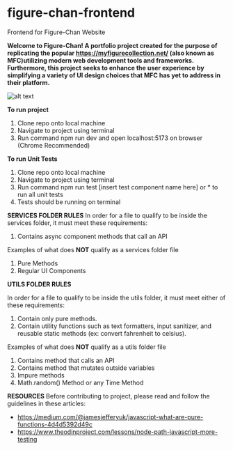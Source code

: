 # figure-chan-frontend

Frontend for Figure-Chan Website

**Welcome to Figure-Chan! A portfolio project created for the purpose of replicating the popular https://myfigurecollection.net/ (also known as MFC)utilizing modern web development tools and frameworks. Furthermore, this project seeks to enhance the user experience by simplifying a variety of UI design choices that MFC has yet to address in their platform.**

![alt text](https://i.imgur.com/56iCTrO.png)

**To run project**

1. Clone repo onto local machine
2. Navigate to project using terminal
3. Run command npm run dev and open localhost:5173 on browser (Chrome Recommended)

**To run Unit Tests**

1. Clone repo onto local machine
2. Navigate to project using terminal
3. Run command npm run test [insert test component name here] or \* to run all unit tests
4. Tests should be running on terminal

**SERVICES FOLDER RULES**
In order for a file to qualify to be inside the services folder, it must meet these requirements:

1. Contains async component methods that call an API

Examples of what does **NOT** qualify as a services folder file

1. Pure Methods
2. Regular UI Components

**UTILS FOLDER RULES**

In order for a file to qualify to be inside the utils folder, it must meet either of these requirements:

1. Contain only pure methods.
2. Contain utility functions such as text formatters, input sanitizer, and reusable static methods (ex: convert fahrenheit to celsius).

Examples of what does **NOT** qualify as a utils folder file

1. Contains method that calls an API
2. Contains method that mutates outside variables
3. Impure methods
4. Math.random() Method or any Time Method

**RESOURCES**
Before contributing to project, please read and follow the guidelines in these articles:

- https://medium.com/@jamesjefferyuk/javascript-what-are-pure-functions-4d4d5392d49c
- https://www.theodinproject.com/lessons/node-path-javascript-more-testing

